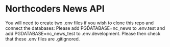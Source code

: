 # Northcoders News API
 
You will need to create two .env files if you wish to clone this repo and connect the databases: Please add PGDATABASE=nc_news to .env.test and add PGDATABASE=nc_news_test to .env.development. Please then check that these .env files are .gitignored.

